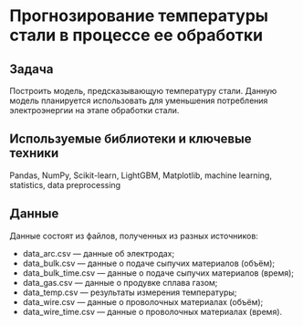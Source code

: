 # Прогнозирование температуры стали в процессе ее обработки

## Задача

Построить модель, предсказывающую температуру стали. Данную модель планируется использовать для уменьшения потребления электроэнергии на этапе обработки стали.

## Используемые библиотеки и ключевые техники

Pandas, NumPy, Scikit-learn, LightGBM, Matplotlib, machine learning, statistics, data preprocessing

## Данные

Данные состоят из файлов, полученных из разных источников:
* data_arc.csv — данные об электродах;
* data_bulk.csv — данные о подаче сыпучих материалов (объём);
* data_bulk_time.csv — данные о подаче сыпучих материалов (время);
* data_gas.csv — данные о продувке сплава газом;
* data_temp.csv — результаты измерения температуры;
* data_wire.csv — данные о проволочных материалах (объём);
* data_wire_time.csv — данные о проволочных материалах (время).
